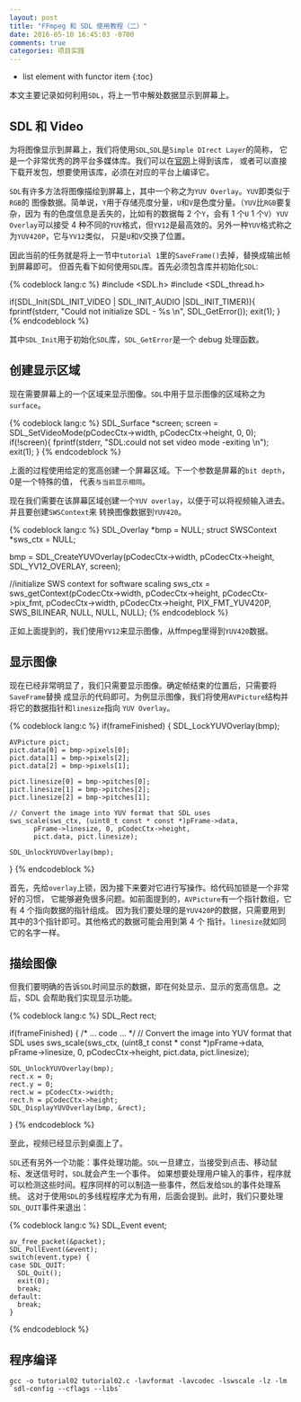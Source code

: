 ```yaml
---
layout: post
title: "FFmpeg 和 SDL 使用教程（二）"
date: 2016-05-10 16:45:03 -0700
comments: true
categories: 项目实践
---
```


* list element with functor item
{:toc}

本文主要记录如何利用`SDL`，将上一节中解处数据显示到屏幕上。  

## SDL 和 Video

为将图像显示到屏幕上，我们将使用`SDL`,`SDL`是`Simple DIrect Layer`的简称，
它是一个非常优秀的跨平台多媒体库。我们可以在[官网](https://www.libsdl.org/)上得到该库，
或者可以直接下载开发包，想要使用该库，必须在对应的平台上编译它。   

`SDL`有许多方法将图像描绘到屏幕上，其中一个称之为`YUV Overlay`。`YUV`即类似于`RGB`的
图像数据。简单说，`Y`用于存储亮度分量，`U`和`V`是色度分量。（`YUV`比`RGB`要复杂，因为
有的色度信息是丢失的，比如有的数据每 2 个`Y`，会有 1 个`U` 1 个`V`）`YUV Overlay`可以接受
 4 种不同的`YUV`格式，但`YV12`是最高效的。另外一种`YUV`格式称之为`YUV420P`，它与`YV12`类似，
只是`U`和`V`交换了位置。  

因此当前的任务就是将上一节中`tutorial 1`里的`SaveFrame()`去掉，替换成输出帧到屏幕即可。
但首先看下如何使用`SDL`库。首先必须包含库并初始化`SDL`:  

{% codeblock lang:c %}
#include <SDL.h>
#include <SDL_thread.h>

if(SDL_Init(SDL_INIT_VIDEO | SDL_INIT_AUDIO |SDL_INIT_TIMER)){
    fprintf(stderr, "Could not initialize SDL - %s \n", SDL_GetError());
    exit(1);
}
{% endcodeblock %}

其中`SDL_Init`用于初始化`SDL`库，`SDL_GetError`是一个 debug 处理函数。  

## 创建显示区域

现在需要屏幕上的一个区域来显示图像。`SDL`中用于显示图像的区域称之为`surface`。  

{% codeblock lang:c %}
SDL_Surface *screen;
screen = SDL_SetVideoMode(pCodecCtx->width, pCodecCtx->height, 0, 0);
if(!screen){
    fprintf(stderr, "SDL:could not set video mode -exiting \n"); 
    exit(1);
}
{% endcodeblock %}

上面的过程使用给定的宽高创建一个屏幕区域。下一个参数是屏幕的`bit depth`，0是一个特殊的值，
代表`与当前显示相同`。  

现在我们需要在该屏幕区域创建一个`YUV overlay`，以便于可以将视频输入进去。并且要创建`SWSContext`来
转换图像数据到`YUV420`。   

{% codeblock lang:c %}
SDL_Overlay *bmp = NULL;
struct SWSContext *sws_ctx = NULL;

bmp = SDL_CreateYUVOverlay(pCodecCtx->width, pCodecCtx->height, SDL_YV12_OVERLAY, screen);

//initialize SWS context for software scaling
sws_ctx = sws_getContext(pCodecCtx->width, pCodecCtx->height, pCodecCtx->pix_fmt, pCodecCtx->width, pCodecCtx->height, PIX_FMT_YUV420P, SWS_BILINEAR, NULL, NULL, NULL);
{% endcodeblock %}

正如上面提到的，我们使用`YV12`来显示图像，从ffmpeg里得到`YUV420`数据。  

## 显示图像

现在已经非常明显了，我们只需要显示图像。确定帧结束的位置后，只需要将`SaveFrame`替换
成显示的代码即可。为例显示图像，我们将使用`AVPicture`结构并将它的数据指针和`linesize`指向
`YUV Overlay`。  

{% codeblock lang:c %}
if(frameFinished) {
    SDL_LockYUVOverlay(bmp);

    AVPicture pict;
    pict.data[0] = bmp->pixels[0];
    pict.data[1] = bmp->pixels[2];
    pict.data[2] = bmp->pixels[1];

    pict.linesize[0] = bmp->pitches[0];
    pict.linesize[1] = bmp->pitches[2];
    pict.linesize[2] = bmp->pitches[1];

    // Convert the image into YUV format that SDL uses
    sws_scale(sws_ctx, (uint8_t const * const *)pFrame->data,
	      pFrame->linesize, 0, pCodecCtx->height,
	      pict.data, pict.linesize);
    
    SDL_UnlockYUVOverlay(bmp);
  } 
{% endcodeblock %}

首先，先给`overlay`上锁，因为接下来要对它进行写操作。给代码加锁是一个非常好的习惯，
它能够避免很多问题。如前面提到的，`AVPicture`有一个指针数组，它有 4 个指向数据的指针组成。
因为我们要处理的是`YUV420P`的数据，只需要用到其中的3个指针即可。其他格式的数据可能会用到第 4 个
指针。`linesize`就如同它的名字一样。

## 描绘图像

但我们要明确的告诉`SDL`时间显示的数据，即在何处显示、显示的宽高信息。之后，SDL 会帮助我们实现显示功能。  

{% codeblock lang:c %}
SDL_Rect rect;

  if(frameFinished) {
    /* ... code ... */
    // Convert the image into YUV format that SDL uses
    sws_scale(sws_ctx, (uint8_t const * const *)pFrame->data,
              pFrame->linesize, 0, pCodecCtx->height,
	      pict.data, pict.linesize);
    
    SDL_UnlockYUVOverlay(bmp);
	rect.x = 0;
	rect.y = 0;
	rect.w = pCodecCtx->width;
	rect.h = pCodecCtx->height;
	SDL_DisplayYUVOverlay(bmp, &rect);
  }
{% endcodeblock %}

至此，视频已经显示到桌面上了。

`SDL`还有另外一个功能：事件处理功能。`SDL`一旦建立，当接受到点击、移动鼠标、发送信号时，`SDL`就会产生一个事件。
如果想要处理用户输入的事件，程序就可以检测这些时间。程序同样的可以制造一些事件，然后发给`SDL`的事件处理系统。
这对于使用`SDL`的多线程程序尤为有用，后面会提到。此时，我们只要处理`SDL_QUIT`事件来退出：  

{% codeblock lang:c %}
SDL_Event       event;

    av_free_packet(&packet);
    SDL_PollEvent(&event);
    switch(event.type) {
    case SDL_QUIT:
      SDL_Quit();
      exit(0);
      break;
    default:
      break;
    }
{% endcodeblock %}

## 程序编译

```
gcc -o tutorial02 tutorial02.c -lavformat -lavcodec -lswscale -lz -lm `sdl-config --cflags --libs`
```

